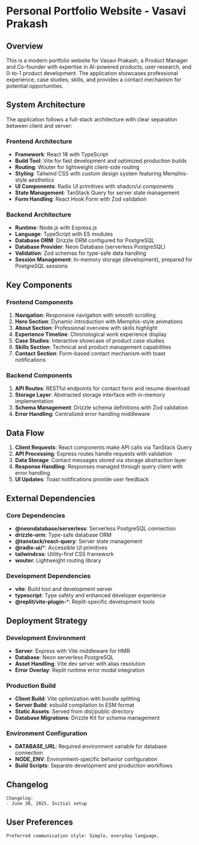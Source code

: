 # Personal Portfolio Website - Vasavi Prakash

## Overview

This is a modern portfolio website for Vasavi Prakash, a Product Manager and Co-founder with expertise in AI-powered products, user research, and 0-to-1 product development. The application showcases professional experience, case studies, skills, and provides a contact mechanism for potential opportunities.

## System Architecture

The application follows a full-stack architecture with clear separation between client and server:

### Frontend Architecture
- **Framework**: React 18 with TypeScript
- **Build Tool**: Vite for fast development and optimized production builds
- **Routing**: Wouter for lightweight client-side routing
- **Styling**: Tailwind CSS with custom design system featuring Memphis-style aesthetics
- **UI Components**: Radix UI primitives with shadcn/ui components
- **State Management**: TanStack Query for server state management
- **Form Handling**: React Hook Form with Zod validation

### Backend Architecture
- **Runtime**: Node.js with Express.js
- **Language**: TypeScript with ES modules
- **Database ORM**: Drizzle ORM configured for PostgreSQL
- **Database Provider**: Neon Database (serverless PostgreSQL)
- **Validation**: Zod schemas for type-safe data handling
- **Session Management**: In-memory storage (development), prepared for PostgreSQL sessions

## Key Components

### Frontend Components
1. **Navigation**: Responsive navigation with smooth scrolling
2. **Hero Section**: Dynamic introduction with Memphis-style animations
3. **About Section**: Professional overview with skills highlight
4. **Experience Timeline**: Chronological work experience display
5. **Case Studies**: Interactive showcase of product case studies
6. **Skills Section**: Technical and product management capabilities
7. **Contact Section**: Form-based contact mechanism with toast notifications

### Backend Components
1. **API Routes**: RESTful endpoints for contact form and resume download
2. **Storage Layer**: Abstracted storage interface with in-memory implementation
3. **Schema Management**: Drizzle schema definitions with Zod validation
4. **Error Handling**: Centralized error handling middleware

## Data Flow

1. **Client Requests**: React components make API calls via TanStack Query
2. **API Processing**: Express routes handle requests with validation
3. **Data Storage**: Contact messages stored via storage abstraction layer
4. **Response Handling**: Responses managed through query client with error handling
5. **UI Updates**: Toast notifications provide user feedback

## External Dependencies

### Core Dependencies
- **@neondatabase/serverless**: Serverless PostgreSQL connection
- **drizzle-orm**: Type-safe database ORM
- **@tanstack/react-query**: Server state management
- **@radix-ui/***: Accessible UI primitives
- **tailwindcss**: Utility-first CSS framework
- **wouter**: Lightweight routing library

### Development Dependencies
- **vite**: Build tool and development server
- **typescript**: Type safety and enhanced developer experience
- **@replit/vite-plugin-***: Replit-specific development tools

## Deployment Strategy

### Development Environment
- **Server**: Express with Vite middleware for HMR
- **Database**: Neon serverless PostgreSQL
- **Asset Handling**: Vite dev server with alias resolution
- **Error Overlay**: Replit runtime error modal integration

### Production Build
- **Client Build**: Vite optimization with bundle splitting
- **Server Build**: esbuild compilation to ESM format
- **Static Assets**: Served from dist/public directory
- **Database Migrations**: Drizzle Kit for schema management

### Environment Configuration
- **DATABASE_URL**: Required environment variable for database connection
- **NODE_ENV**: Environment-specific behavior configuration
- **Build Scripts**: Separate development and production workflows

## Changelog

```
Changelog:
- June 30, 2025. Initial setup
```

## User Preferences

```
Preferred communication style: Simple, everyday language.
```